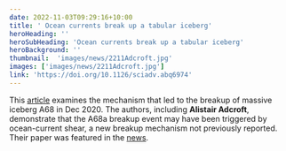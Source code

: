 ```yaml
---
date: 2022-11-03T09:29:16+10:00
title: ' Ocean currents break up a tabular iceberg'
heroHeading: ''
heroSubHeading: 'Ocean currents break up a tabular iceberg'
heroBackground: ''
thumbnail:  'images/news/2211Adcroft.jpg'
images: ['images/news/2211Adcroft.jpg']
link: 'https://doi.org/10.1126/sciadv.abq6974'
---
```


This [article](https://doi.org/10.1126/sciadv.abq6974) examines the mechanism that led to the breakup of massive iceberg A68 in Dec 2020. The authors, including **Alistair Adcroft**, demonstrate that the A68a breakup event may have been triggered by ocean-current shear, a new breakup mechanism not previously reported. Their paper was featured in the [news](https://www.livescience.com/iceberg-fracture-currents-southern-ocean).
